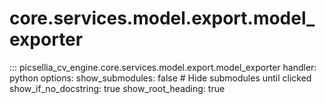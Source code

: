 # core.services.model.export.model_exporter

::: picsellia_cv_engine.core.services.model.export.model_exporter
    handler: python
    options:
        show_submodules: false  # Hide submodules until clicked
        show_if_no_docstring: true
        show_root_heading: true
